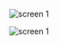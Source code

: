 <img
src=“assets/images/scren.png
raw=true
alt='screen 1'
/>

<img
src=“./assets/images/screen.png
raw=true
alt='screen 1'
/>